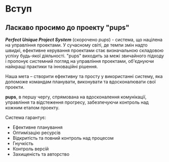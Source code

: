 # Вступ

## Ласкаво просимо до проекту "pups"
_**Perfect Unique Project System**_ (скорочено _pups_) - система, що націлена на управління проектами.
У сучасному світі, де темпи змін надто швидкі, ефективне керування проектами стає визначальною
складовою успіху будь-якої діяльності. "pups" виходить за межі звичайного підходу і пропонує
системний погляд на управління проектами, об'єднуючи найкращі практики та інноваційні рішення.

Наша мета – створити ефективну та просту у використанні систему, яка допоможе 
командам планувати, виконувати та вдосконалювати свої проекти.

**pups**, в першу чергу, спрямована на вдосконалення комунікації, управління та відстеження
прогресу, забезпечуючи контроль над кожним етапом проекту.

Система гарантує:
- Ефективне планування
- Оптимізацію ресурсів
- Відкритість та повний контроль над процесом
- Гнучкість
- Контроль версій
- Захищеність та авторство
